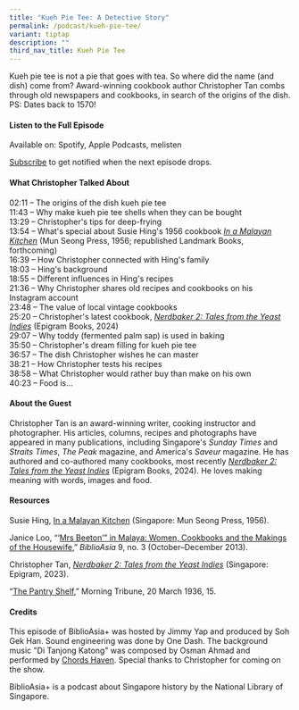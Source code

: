 ```yaml
---
title: "Kueh Pie Tee: A Detective Story"
permalink: /podcast/kueh-pie-tee/
variant: tiptap
description: ""
third_nav_title: Kueh Pie Tee
---
```

<p>Kueh pie tee is not a pie that goes with tea. So where did the name (and
dish) come from? Award-winning cookbook author Christopher Tan combs through
old newspapers and cookbooks, in search of the origins of the dish. PS:
Dates back to 1570!</p>
<h4><strong>Listen to the Full Episode</strong></h4>
<p>Available on: Spotify, Apple Podcasts, melisten</p>
<p><a href="https://open.spotify.com/show/66PYiIthr1KqQhJ82XH4DN" rel="noopener noreferrer nofollow" target="_blank"><u>Subscribe</u></a> to
get notified when the next episode drops.</p>
<p></p>
<h4><strong>What Christopher Talked About</strong></h4>
<p>02:11 – The origins of the dish kueh pie tee
<br>11:43 – Why make kueh pie tee shells when they can be bought
<br>13:29 – Christopher's tips for deep-frying
<br>13:54 – What's special about Susie Hing's 1956 cookbook <em><a href="https://eservice.nlb.gov.sg/redir/itemdetails?bid=4078437" rel="noopener noreferrer nofollow" target="_blank">In a Malayan Kitchen</a> </em>(Mun
Seong Press, 1956; republished Landmark Books, forthcoming)
<br>16:39 – How Christopher connected with Hing's family
<br>18:03 – Hing's background
<br>18:55 – Different influences in Hing's recipes
<br>21:36 – Why Christopher shares old recipes and cookbooks on his Instagram
account
<br>23:48 – The value of local vintage cookbooks
<br>25:20 – Christopher's latest cookbook, <em><a href="https://eservice.nlb.gov.sg/redir/itemdetails?bid=206134361" rel="noopener noreferrer nofollow" target="_blank">Nerdbaker 2: Tales from the Yeast Indies</a> </em>(Epigram
Books, 2024)
<br>29:07 – Why toddy (fermented palm sap) is used in baking
<br>35:50 – Christopher's dream filling for kueh pie tee
<br>36:57 – The dish Christopher wishes he can master
<br>38:21 – How Christopher tests his recipes
<br>38:58 – What Christopher would rather buy than make on his own
<br>40:23 – Food is...</p>
<p></p>
<h4><strong>About the Guest</strong></h4>
<p>Christopher Tan is an award-winning writer, cooking instructor and photographer.
His articles, columns, recipes and photographs have appeared in many publications,
including Singapore's <em>Sunday Times </em>and <em>Straits Times</em>, <em>The Peak</em> magazine,
and America's <em>Saveur </em>magazine. He has authored and co-authored
many cookbooks, most recently <em><a href="https://eservice.nlb.gov.sg/redir/itemdetails?bid=206134361" rel="noopener noreferrer nofollow" target="_blank">Nerdbaker 2: Tales from the Yeast Indies</a> </em>(Epigram
Books, 2024). He loves making meaning with words, images and food.&nbsp;</p>
<p></p>
<h4><strong>Resources</strong></h4>
<p>Susie Hing, <a href="https://eservice.nlb.gov.sg/redir/itemdetails?bid=4078437" rel="noopener noreferrer nofollow" target="_blank">In a Malayan Kitchen</a>&nbsp;(Singapore:
Mun Seong Press, 1956). <em>&nbsp;</em>
</p>
<p>Janice Loo, “‘<a href="https://biblioasia.nlb.gov.sg/vol-9/issue-3/oct-dec-2013/beeton-malaya-women-cookbooks-housewives/" rel="noopener noreferrer nofollow" target="_blank">Mrs Beeton’” in Malaya: Women, Cookbooks and the Makings of the Housewife</a>,” <em>BiblioAsia</em> 9,
no. 3 (October–December 2013).</p>
<p>Christopher Tan, <em><a href="https://eservice.nlb.gov.sg/redir/itemdetails?bid=206134361" rel="noopener noreferrer nofollow" target="_blank">Nerdbaker 2: Tales from the Yeast Indies</a> </em>(Singapore:
Epigram, 2023).</p>
<p>“<a href="https://eresources.nlb.gov.sg/newspapers/digitised/article/morningtribune19360320-1.2.91" rel="noopener noreferrer nofollow" target="_blank">The Pantry Shelf</a>,”&nbsp;Morning
Tribune, 20 March 1936, 15.</p>
<p></p>
<h4><strong>Credits</strong></h4>
<p>This episode of BiblioAsia+ was hosted by Jimmy Yap and produced by Soh
Gek Han. Sound engineering was done by One Dash. The background music "Di
Tanjong Katong" was composed by Osman Ahmad and performed by <a href="https://www.youtube.com/watch?v=uA2v7ka5TAI" rel="noopener noreferrer nofollow" target="_blank"><u>Chords Haven</u></a>.
Special thanks to Christopher for coming on the show.</p>
<p>BiblioAsia+ is a podcast about Singapore history by the National Library
of Singapore.</p>
<p><a href="https://nlb-ba-staging.netlify.app/podcast/singapores-first-boxing-superstar-tan-tang-kee/transcript/" class="is-half is-left is-full-height" rel="noopener noreferrer nofollow" target="_blank"><br></a>
</p>
<p></p>